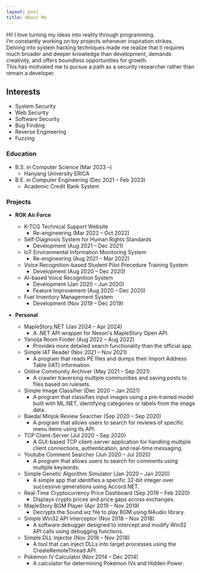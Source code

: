 ```yaml
---
layout: post
title: About Me
---
```


Hi! I love turning my ideas into reality through programming.  
I’m constantly working on toy projects whenever inspiration strikes.  
Delving into system hacking techniques made me realize that it requires much broader and deeper knowledge than development, demands creativity, and offers boundless opportunities for growth.  
This has motivated me to pursue a path as a security researcher rather than remain a developer.

## Interests

- System Security
- Web Security
- Software Security
- Bug Finding
- Reverse Engineering
- Fuzzing

### Education

- B.S. in Computer Science (Mar 2023 –)
  - Hanyang University ERICA
- B.E. in Computer Engineering (Dec 2021 – Feb 2023)
  - Academic Credit Bank System

### Projects

- **ROK Air Force**

  - K-TCG Technical Support Website
    - Re-engineering (Mar 2022 – Oct 2022)
  - Self-Diagnosis System for Human Rights Standards
    - Development (Aug 2021 – Dec 2021)
  - IoT Environmental Information Monitoring System
    - Re-engineering (Aug 2021 – Mar 2022)
  - Voice Recognition-based Student Pilot Precedure Training System
    - Development (Aug 2020 – Dec 2020)
  - AI-based Voice Recognition System
    - Development (Jan 2020 – Jun 2020)
    - Feature Improvement (Aug 2020 – Dec 2020)
  - Fuel Inventory Management System
    - Development (Nov 2019 – Dec 2019)

- **Personal**
  - MapleStory.NET (Jan 2024 – Apr 2024)
    - A .NET API wrapper for Nexon's MapleStory Open API.
  - Yanolja Room Finder (Aug 2022 – Aug 2022)
    - Provides more detailed search functionality than the official app.
  - Simple IAT Reader (Nov 2021 – Nov 2021)
    - A program that reads PE files and dumps their Import Address Table (IAT) information.
  - Online Community Archiver (May 2021 – Sep 2021)
    - A crawler traversing multiple communities and saving posts to files based on rulesets.
  - Simple Image Classifier (Dec 2020 – Jan 2021)
    - A program that classifies input images using a pre-trained model built with ML.NET, identifying categories or labels from the image data.
  - Baedal Minjok Review Searcher (Sep 2020 – Sep 2020)
    - A program that allows users to search for reviews of specific menu items using its API.
  - TCP Client-Server (Jul 2020 – Sep 2020)
    - A GUI-based TCP client-server application for handling multiple client connections, authentication, and real-time messaging.
  - Youtube Comment Searcher (Jun 2020 – Jul 2020)
    - A program that allows users to search for comments using multiple keywords.
  - Simple Genetic Algorithm Simulator (Jan 2020 – Jan 2020)
    - A simple app that identifies a specific 32-bit integer over successive generations using Accord.NET.
  - Real-Time Cryptocurrency Price Dashboard (Sep 2019 – Feb 2020)
    - Displays crypto prices and price gaps across exchanges.
  - MapleStory BGM Player (Apr 2019 – Nov 2019)
    - Decrypts the Sound.wz file to play BGM using NAudio library.
  - Simple Win32 API Interceptor (Nov 2018 – Nov 2018)
    - A software debugger designed to intercept and modify Win32 API calls using debugging functions.
  - Simple DLL Injector (Nov 2018 – Nov 2018)
    - A tool that can inject DLLs into target processes using the CreateRemoteThread API.
  - Pokémon IV Calculator (Nov 2014 – Dec 2014)
    - A calculator for determining Pokémon IVs and Hidden Power.
